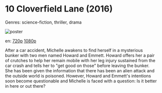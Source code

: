 # 10 Cloverfield Lane (2016)

Genres: science-fiction, thriller, drama

![poster](http://image.tmdb.org/t/p/w500/aeiVxTSTeGJ2ICf1iSDXkF3ivZp.jpg)

en:
  [720p](magnet:?xt=urn:btih:5B02013B7DC5EDF4277CF83C63ECA643A2F2D3DC&tr=udp://glotorrents.pw:6969/announce&tr=udp://tracker.opentrackr.org:1337/announce&tr=udp://torrent.gresille.org:80/announce&tr=udp://tracker.openbittorrent.com:80&tr=udp://tracker.coppersurfer.tk:6969&tr=udp://tracker.leechers-paradise.org:6969&tr=udp://p4p.arenabg.ch:1337&tr=udp://tracker.internetwarriors.net:1337)
  [1080p](magnet:?xt=urn:btih:F6AE395ACC047CA46D3796B564335FDF4F8DB19A&tr=udp://glotorrents.pw:6969/announce&tr=udp://tracker.opentrackr.org:1337/announce&tr=udp://torrent.gresille.org:80/announce&tr=udp://tracker.openbittorrent.com:80&tr=udp://tracker.coppersurfer.tk:6969&tr=udp://tracker.leechers-paradise.org:6969&tr=udp://p4p.arenabg.ch:1337&tr=udp://tracker.internetwarriors.net:1337)
  


After a car accident, Michelle awakens to find herself in a mysterious bunker with two men named Howard and Emmett. Howard offers her a pair of crutches to help her remain mobile with her leg injury sustained from the car crash and tells her to "get good on those" before leaving the bunker. She has been given the information that there has been an alien attack and the outside world is poisoned. However, Howard and Emmett's intentions soon become questionable and Michelle is faced with a question: Is it better in here or out there?